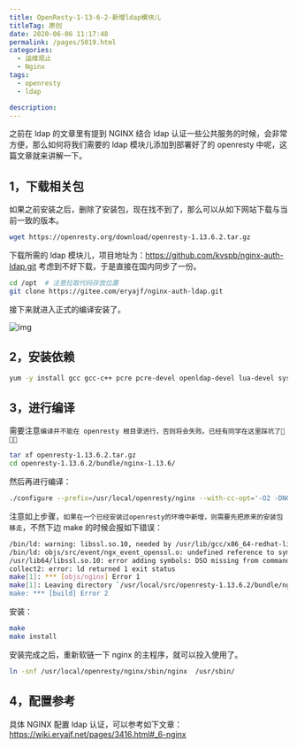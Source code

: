 ```yaml
---
title: OpenResty-1-13-6-2-新增ldap模块儿
titleTag: 原创
date: 2020-06-06 11:17:48
permalink: /pages/5019.html
categories: 
  - 运维观止
  - Nginx
tags: 
  - openresty
  - ldap

description: 
---
```


之前在 ldap 的文章里有提到 NGINX 结合 ldap 认证一些公共服务的时候，会非常方便，那么如何将我们需要的 ldap 模块儿添加到部署好了的 openresty 中呢，这篇文章就来讲解一下。



## 1，下载相关包



如果之前安装之后，删除了安装包，现在找不到了，那么可以从如下网站下载与当前一致的版本。



```sh
wget https://openresty.org/download/openresty-1.13.6.2.tar.gz
```



下载所需的 ldap 模块儿，项目地址为：https://github.com/kvspb/nginx-auth-ldap.git 考虑到不好下载，于是直接在国内同步了一份。



```sh
cd /opt  # 注意拉取代码存放位置
git clone https://gitee.com/eryajf/nginx-auth-ldap.git
```



接下来就进入正式的编译安装了。





![img](http://t.eryajf.net/imgs/2021/09/61fd0c1a6d17c72b.jpg)





## 2，安装依赖



```sh
yum -y install gcc gcc-c++ pcre pcre-devel openldap-devel lua-devel systemtap-sdt-devel openssl-devel openssl
```



## 3，进行编译



需要注意`编译并不能在 openresty 根目录进行，否则将会失败。已经有同学在这里踩坑了🤣🤣🤣`



```sh
tar xf openresty-1.13.6.2.tar.gz
cd openresty-1.13.6.2/bundle/nginx-1.13.6/
```



然后再进行编译：



```sh
./configure --prefix=/usr/local/openresty/nginx --with-cc-opt='-O2 -DNGX_LUA_ABORT_AT_PANIC -I/usr/local/openresty/zlib/include -I/usr/local/openresty/pcre/include -I/usr/local/openresty/openssl/include' --add-module=../ngx_devel_kit-0.3.0 --add-module=../echo-nginx-module-0.61 --add-module=../xss-nginx-module-0.06 --add-module=../ngx_coolkit-0.2rc3 --add-module=../set-misc-nginx-module-0.32 --add-module=../form-input-nginx-module-0.12 --add-module=../encrypted-session-nginx-module-0.08 --add-module=../srcache-nginx-module-0.31 --add-module=../ngx_lua-0.10.13 --add-module=../ngx_lua_upstream-0.07 --add-module=../headers-more-nginx-module-0.33 --add-module=../array-var-nginx-module-0.05 --add-module=../memc-nginx-module-0.19 --add-module=../redis2-nginx-module-0.15 --add-module=../redis-nginx-module-0.3.7 --add-module=../ngx_stream_lua-0.0.5 --with-ld-opt='-Wl,-rpath,/usr/local/openresty/luajit/lib -L/usr/local/openresty/zlib/lib -L/usr/local/openresty/pcre/lib -L/usr/local/openresty/openssl/lib -Wl,-rpath,/usr/local/openresty/zlib/lib:/usr/local/openresty/pcre/lib:/usr/local/openresty/openssl/lib' --with-pcre-jit --with-stream --with-stream_ssl_module --with-http_v2_module --without-mail_pop3_module --without-mail_imap_module --without-mail_smtp_module --with-http_stub_status_module --with-http_realip_module --with-http_addition_module --with-http_auth_request_module --with-http_secure_link_module --with-http_random_index_module --with-http_gzip_static_module --with-http_sub_module --with-http_dav_module --with-http_flv_module --with-http_mp4_module --with-http_gunzip_module --with-threads --with-file-aio --with-dtrace-probes --with-http_image_filter_module --with-stream --with-stream_ssl_module --with-http_ssl_module --add-module=/opt/nginx-auth-ldap
```



注意如上步骤，`如果在一个已经安装过openresty的环境中新增，则需要先把原来的安装包移走`，不然下边 make 的时候会报如下错误：



```sh
/bin/ld: warning: libssl.so.10, needed by /usr/lib/gcc/x86_64-redhat-linux/4.8.5/../../../../lib64/libldap.so, may conflict with libssl.so.1.1
/bin/ld: objs/src/event/ngx_event_openssl.o: undefined reference to symbol 'SSL_CTX_get_ex_new_index@@libssl.so.10'
/usr/lib64/libssl.so.10: error adding symbols: DSO missing from command line
collect2: error: ld returned 1 exit status
make[1]: *** [objs/nginx] Error 1
make[1]: Leaving directory `/usr/local/src/openresty-1.13.6.2/bundle/nginx-1.13.6'
make: *** [build] Error 2
```



安装：



```sh
make
make install
```



安装完成之后，重新软链一下 nginx 的主程序，就可以投入使用了。



```sh
ln -snf /usr/local/openresty/nginx/sbin/nginx  /usr/sbin/
```



## 4，配置参考



具体 NGINX 配置 ldap 认证，可以参考如下文章：https://wiki.eryajf.net/pages/3416.html#_6-nginx
